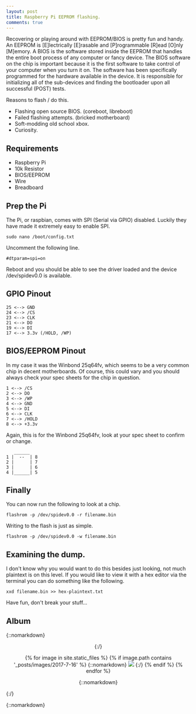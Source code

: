 ```yaml
---
layout: post
title: Raspberry Pi EEPROM flashing.
comments: true
---
```


Recovering or playing around with EEPROM/BIOS is pretty fun and handy. An EEPROM is [E]lectrically [E]rasable and [P]rogrammable [R]ead [O]nly [M]emory. A BIOS is the software stored inside the EEPROM that handles the entire boot process of any computer or fancy device. The BIOS software on the chip is important because it is the first software to take control of your computer when you turn it on. The software has been specifically programmed for the hardware available in the device. It is responsible for initializing all of the sub-devices and finding the bootloader upon all successful (POST) tests.

Reasons to flash / do this.

- Flashing open source BIOS. (coreboot, libreboot)
- Failed flashing attempts. (bricked motherboard)
- Soft-modding old school xbox.
- Curiosity.

## Requirements

- Raspberry Pi
- 10k Resistor
- BIOS/EEPROM
- Wire
- Breadboard

## Prep the Pi

The Pi, or raspbian, comes with SPI (Serial via GPIO) disabled. Luckily they have made it extremely easy to enable SPI.

    sudo nano /boot/config.txt

Uncomment the following line.

    #dtparam=spi=on

Reboot and you should be able to see the driver loaded and the device /dev/spidev0.0 is available.

## GPIO Pinout

    25 <--> GND
    24 <--> /CS
    23 <--> CLK
    21 <--> DO
    19 <--> DI
    17 <--> 3.3v (/HOLD, /WP)

## BIOS/EEPROM Pinout

In my case it was the Winbond 25q64fv, which seems to be a very common chip in decent motherboards.
Of course, this could vary and you should always check your spec sheets for the chip in question.

    1 <--> /CS
    2 <--> DO
    3 <--> /WP
    4 <--> GND
    5 <--> DI
    6 <--> CLK
    7 <--> /HOLD
    8 <--> +3.3v

Again, this is for the Winbond 25q64fv, look at your spec sheet to confirm or change.

       ______
    1 |  --  | 8
    2 |      | 7
    3 |      | 6
    4 |______| 5


## Finally

You can now run the following to look at a chip.

    flashrom -p /dev/spidev0.0 -r filename.bin

Writing to the flash is just as simple.

    flashrom -p /dev/spidev0.0 -w filename.bin

## Examining the dump.

I don't know why you would want to do this besides just looking, not much plaintext is on this level. If you would like to view it with a hex editor via the terminal you can do something like the following.

    xxd filename.bin >> hex-plaintext.txt

Have fun, don't break your stuff...

## Album

{::nomarkdown}
<div class='container' style='text-align: center;'>
{:/}

{% for image in site.static_files %}
    {% if image.path contains '_posts/images/2017-7-16' %}
{::nomarkdown}
<img class='lightbox' src="{{ site.baseurl }}{{ image.path }}" onclick="lightbox(this)">
{:/}
    {% endif %}
{% endfor %}

{::nomarkdown}
</div>
{:/}

{::nomarkdown}
<script src="/js/lightbox.js">
{:/}